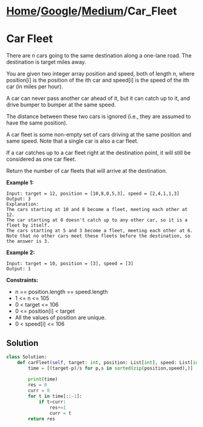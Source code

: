 # [Home](./../..)/[Google](./..)/[Medium](./)/Car_Fleet
<h1>Car Fleet</h1>

<p>
There are n cars going to the same destination along a one-lane road. The destination is target miles away.
</p>
<p>
You are given two integer array position and speed, both of length n, where position[i] is the position of the ith car and speed[i] is the speed of the ith car (in miles per hour).
</p>
<p>
A car can never pass another car ahead of it, but it can catch up to it, and drive bumper to bumper at the same speed.
</p>
<p>
The distance between these two cars is ignored (i.e., they are assumed to have the same position).
</p>
<p>
A car fleet is some non-empty set of cars driving at the same position and same speed. Note that a single car is also a car fleet.
</p>
<p>
If a car catches up to a car fleet right at the destination point, it will still be considered as one car fleet.
</p>
<p>
Return the number of car fleets that will arrive at the destination.
</p>

<b>Example 1:</b>

    Input: target = 12, position = [10,8,0,5,3], speed = [2,4,1,1,3]
    Output: 3
    Explanation: 
    The cars starting at 10 and 8 become a fleet, meeting each other at 12.
    The car starting at 0 doesn't catch up to any other car, so it is a fleet by itself.
    The cars starting at 5 and 3 become a fleet, meeting each other at 6.
    Note that no other cars meet these fleets before the destination, so the answer is 3.

<b>Example 2:</b>

    Input: target = 10, position = [3], speed = [3]
    Output: 1


<b>Constraints:</b>

- n == position.length == speed.length
- 1 <= n <= 105
- 0 < target <= 106
- 0 <= position[i] < target
- All the values of position are unique.
- 0 < speed[i] <= 106

<h2>Solution</h2>

```python
class Solution:
    def carFleet(self, target: int, position: List[int], speed: List[int]) -> int:
        time = [(target-p)/s for p,s in sorted(zip(position,speed),)]
        
        print(time)
        res = 0
        curr = 0
        for t in time[::-1]:
            if t>curr:
                res+=1
                curr = t
        return res
```
